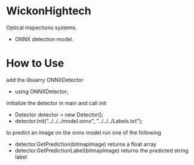 # WickonHightech

Optical inspections systems.
 - ONNX detection model.

# How to Use

add the libuarry ONNXDetector
 - using ONNXDetector;

initialize the detector in main and call init
 - Detector detector = new Detector();
 - detector.Init("../../../model.onnx", "../../../Labels.txt");

to predict an image on the onnx model run one of the following
 - detector.GetPrediction(bitmapImage) returns a float array
 - detector.GetPredictionLabel(bitmapImage) returns the predicted string label
